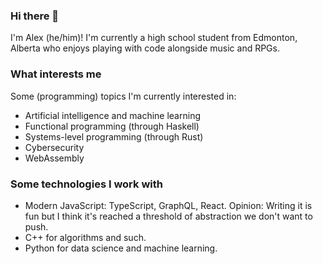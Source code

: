 ### Hi there 👋

I'm Alex (he/him)! I'm currently a high school student from Edmonton, Alberta who enjoys playing with code alongside music and RPGs.

### What interests me

Some (programming) topics I'm currently interested in:
- Artificial intelligence and machine learning
- Functional programming (through Haskell)
- Systems-level programming (through Rust)
- Cybersecurity
- WebAssembly

### Some technologies I work with

- Modern JavaScript: TypeScript, GraphQL, React. Opinion: Writing it is fun but I think it's reached a threshold of abstraction we don't want to push.
- C++ for algorithms and such.
- Python for data science and machine learning.
